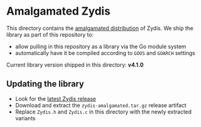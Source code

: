Amalgamated Zydis
=================

This directory contains the [amalgamated distribution] of Zydis. We ship
the library as part of this repository to:

- allow pulling in this repository as a library via the Go module system
- automatically have it be compiled according to `GOOS` and `GOARCH` settings

Current library version shipped in this directory: **v4.1.0**

[amalgamated distribution]: https://github.com/zyantific/zydis?tab=readme-ov-file#amalgamated-distribution

## Updating the library

- Look for the [latest Zydis release](https://github.com/zyantific/zydis/releases)
- Download and extract the `zydis-amalgamated.tar.gz` release artifact
- Replace `Zydis.h` and `Zydis.c` in this directory with the newly extracted variants

